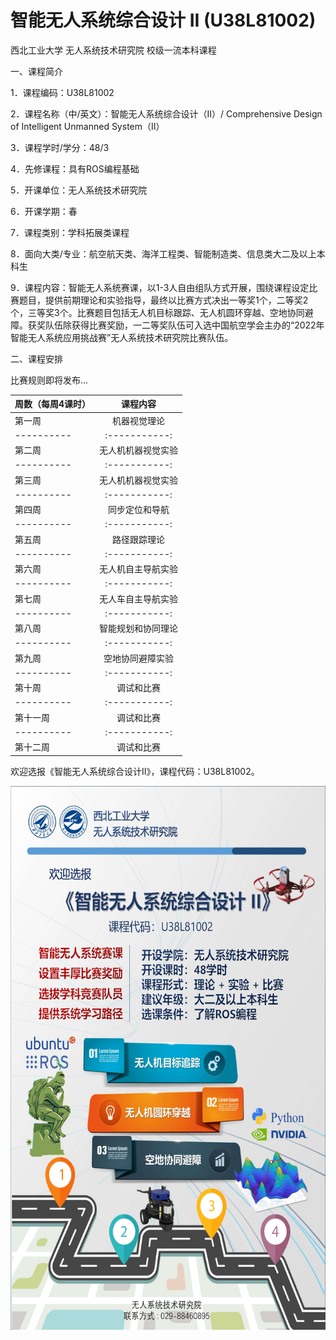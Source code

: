 # 智能无人系统综合设计 II (U38L81002)
西北工业大学 无人系统技术研究院 校级一流本科课程

一、课程简介

1．课程编码：U38L81002

2．课程名称（中/英文）：智能无人系统综合设计（II）/ Comprehensive Design of Intelligent Unmanned System（II）

3．课程学时/学分：48/3

4．先修课程：具有ROS编程基础

5．开课单位：无人系统技术研究院

6．开课学期：春

7．课程类别：学科拓展类课程

8．面向大类/专业：航空航天类、海洋工程类、智能制造类、信息类大二及以上本科生

9．课程内容：智能无人系统赛课，以1-3人自由组队方式开展，围绕课程设定比赛题目，提供前期理论和实验指导，最终以比赛方式决出一等奖1个，二等奖2个，三等奖3个。比赛题目包括无人机目标跟踪、无人机圆环穿越、空地协同避障。获奖队伍除获得比赛奖励，一二等奖队伍可入选中国航空学会主办的“2022年智能无人系统应用挑战赛”无人系统技术研究院比赛队伍。

二、课程安排

比赛规则即将发布...

| 周数（每周4课时）| 课程内容 | 
| ---------- | :-----------:  |
| 第一周     | 机器视觉理论 | 
| ---------- | :-----------:  |
| 第二周     | 无人机机器视觉实验 | 
| ---------- | :-----------:  |
| 第三周     | 无人机机器视觉实验 | 
| ---------- | :-----------:  |
| 第四周     | 同步定位和导航 | 
| ---------- | :-----------:  |
| 第五周     | 路径跟踪理论 | 
| ---------- | :-----------:  |
| 第六周     | 无人机自主导航实验| 
| ---------- | :-----------:  |
| 第七周     | 无人车自主导航实验| 
| ---------- | :-----------:  |
| 第八周     | 智能规划和协同理论| 
| ---------- | :-----------:  |
| 第九周     | 空地协同避障实验 | 
| ---------- | :-----------:  |
| 第十周     | 调试和比赛 | 
| ---------- | :-----------:  |
| 第十一周   | 调试和比赛 | 
| ---------- | :-----------:  |
| 第十二周   | 调试和比赛 | 

欢迎选报《智能无人系统综合设计II》，课程代码：U38L81002。

<div align=left><img src="https://github.com/cavayangtao/npurobocourse/blob/main/fig/poster2.jpg" width="600" height="870"/></div>
